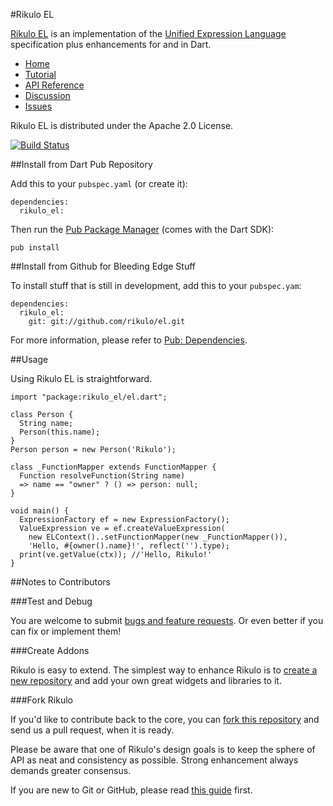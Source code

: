 #Rikulo EL

[Rikulo EL](http://rikulo.org) is an implementation of the [Unified Expression
 Language](http://en.wikipedia.org/wiki/Unified_Expression_Language) 
 specification plus enhancements for and in Dart. 

* [Home](http://rikulo.org)
* [Tutorial](http://blog.rikulo.org/posts/2012/Sep/Tutorial/rikulo-el-an-expression-language-for-and-in-dart/)
* [API Reference](http://api.rikulo.org/el/latest/)
* [Discussion](http://stackoverflow.com/questions/tagged/rikulo)
* [Issues](https://github.com/rikulo/el/issues)

Rikulo EL is distributed under the Apache 2.0 License.

[![Build Status](https://drone.io/github.com/rikulo/el/status.png)](https://drone.io/github.com/rikulo/el/latest)

##Install from Dart Pub Repository

Add this to your `pubspec.yaml` (or create it):

    dependencies:
      rikulo_el:

Then run the [Pub Package Manager](http://pub.dartlang.org/doc) (comes with the Dart SDK):

    pub install

##Install from Github for Bleeding Edge Stuff

To install stuff that is still in development, add this to your `pubspec.yam`:

    dependencies:
      rikulo_el:
        git: git://github.com/rikulo/el.git

For more information, please refer to [Pub: Dependencies](http://pub.dartlang.org/doc/pubspec.html#dependencies).

##Usage

Using Rikulo EL is straightforward.

    import "package:rikulo_el/el.dart";

    class Person {
      String name;
      Person(this.name);
    }
    Person person = new Person('Rikulo');

    class _FunctionMapper extends FunctionMapper {
      Function resolveFunction(String name)
      => name == "owner" ? () => person: null;
    }

    void main() {
      ExpressionFactory ef = new ExpressionFactory();
      ValueExpression ve = ef.createValueExpression(
        new ELContext()..setFunctionMapper(new _FunctionMapper()),
        'Hello, #{owner().name}!', reflect('').type);
      print(ve.getValue(ctx)); //'Hello, Rikulo!'
    }

##Notes to Contributors

###Test and Debug

You are welcome to submit [bugs and feature requests](https://github.com/rikulo/el/issues). Or even better if you can fix or implement them!

###Create Addons

Rikulo is easy to extend. The simplest way to enhance Rikulo is to [create a new repository](https://help.github.com/articles/create-a-repo) and add your own great widgets and libraries to it.

###Fork Rikulo

If you'd like to contribute back to the core, you can [fork this repository](https://help.github.com/articles/fork-a-repo) and send us a pull request, when it is ready.

Please be aware that one of Rikulo's design goals is to keep the sphere of API as neat and consistency as possible. Strong enhancement always demands greater consensus.

If you are new to Git or GitHub, please read [this guide](https://help.github.com/) first.

